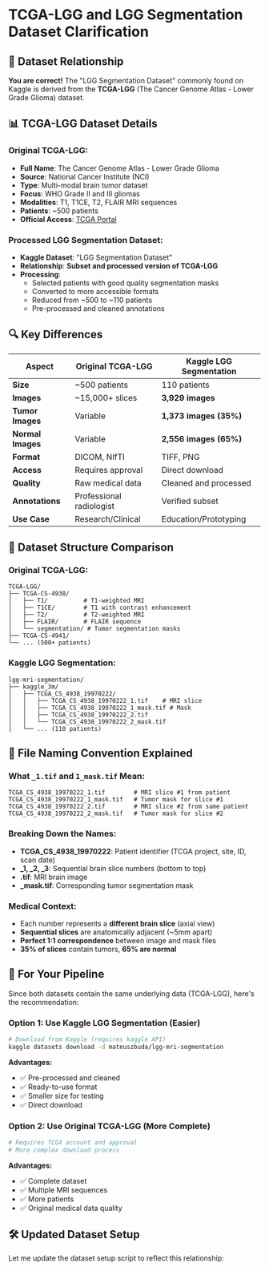 # TCGA-LGG and LGG Segmentation Dataset Clarification

## 🧠 Dataset Relationship

**You are correct!** The "LGG Segmentation Dataset" commonly found on Kaggle is derived from the **TCGA-LGG** (The Cancer Genome Atlas - Lower Grade Glioma) dataset.

## 📊 TCGA-LGG Dataset Details

### Original TCGA-LGG:
- **Full Name**: The Cancer Genome Atlas - Lower Grade Glioma
- **Source**: National Cancer Institute (NCI)
- **Type**: Multi-modal brain tumor dataset
- **Focus**: WHO Grade II and III gliomas
- **Modalities**: T1, T1CE, T2, FLAIR MRI sequences
- **Patients**: ~500 patients
- **Official Access**: [TCGA Portal](https://portal.gdc.cancer.gov/)

### Processed LGG Segmentation Dataset:
- **Kaggle Dataset**: "LGG Segmentation Dataset"
- **Relationship**: **Subset and processed version of TCGA-LGG**
- **Processing**: 
  - Selected patients with good quality segmentation masks
  - Converted to more accessible formats
  - Reduced from ~500 to ~110 patients
  - Pre-processed and cleaned annotations

## 🔍 Key Differences

| Aspect | Original TCGA-LGG | Kaggle LGG Segmentation |
|--------|-------------------|-------------------------|
| **Size** | ~500 patients | 110 patients |
| **Images** | ~15,000+ slices | **3,929 images** |
| **Tumor Images** | Variable | **1,373 images (35%)** |
| **Normal Images** | Variable | **2,556 images (65%)** |
| **Format** | DICOM, NIfTI | TIFF, PNG |
| **Access** | Requires approval | Direct download |
| **Quality** | Raw medical data | Cleaned and processed |
| **Annotations** | Professional radiologist | Verified subset |
| **Use Case** | Research/Clinical | Education/Prototyping |

## 📁 Dataset Structure Comparison

### Original TCGA-LGG:
```
TCGA-LGG/
├── TCGA-CS-4938/
│   ├── T1/          # T1-weighted MRI
│   ├── T1CE/        # T1 with contrast enhancement
│   ├── T2/          # T2-weighted MRI
│   ├── FLAIR/       # FLAIR sequence
│   └── segmentation/ # Tumor segmentation masks
├── TCGA-CS-4941/
└── ... (500+ patients)
```

### Kaggle LGG Segmentation:
```
lgg-mri-segmentation/
├── kaggle_3m/
│   ├── TCGA_CS_4938_19970222/
│   │   ├── TCGA_CS_4938_19970222_1.tif    # MRI slice
│   │   ├── TCGA_CS_4938_19970222_1_mask.tif # Mask
│   │   ├── TCGA_CS_4938_19970222_2.tif
│   │   └── TCGA_CS_4938_19970222_2_mask.tif
│   └── ... (110 patients)
```

## 📁 **File Naming Convention Explained**

### **What `_1.tif` and `1_mask.tif` Mean:**

```
TCGA_CS_4938_19970222_1.tif        # MRI slice #1 from patient
TCGA_CS_4938_19970222_1_mask.tif   # Tumor mask for slice #1
TCGA_CS_4938_19970222_2.tif        # MRI slice #2 from same patient  
TCGA_CS_4938_19970222_2_mask.tif   # Tumor mask for slice #2
```

### **Breaking Down the Names:**
- **TCGA_CS_4938_19970222**: Patient identifier (TCGA project, site, ID, scan date)
- **_1, _2, _3**: Sequential brain slice numbers (bottom to top)
- **.tif**: MRI brain image
- **_mask.tif**: Corresponding tumor segmentation mask

### **Medical Context:**
- Each number represents a **different brain slice** (axial view)
- **Sequential slices** are anatomically adjacent (~5mm apart)
- **Perfect 1:1 correspondence** between image and mask files
- **35% of slices** contain tumors, **65% are normal**

## 🎯 For Your Pipeline

Since both datasets contain the same underlying data (TCGA-LGG), here's the recommendation:

### Option 1: Use Kaggle LGG Segmentation (Easier)
```bash
# Download from Kaggle (requires kaggle API)
kaggle datasets download -d mateuszbuda/lgg-mri-segmentation
```

**Advantages:**
- ✅ Pre-processed and cleaned
- ✅ Ready-to-use format
- ✅ Smaller size for testing
- ✅ Direct download

### Option 2: Use Original TCGA-LGG (More Complete)
```bash
# Requires TCGA account and approval
# More complex download process
```

**Advantages:**
- ✅ Complete dataset
- ✅ Multiple MRI sequences
- ✅ More patients
- ✅ Original medical data quality

## 🛠️ Updated Dataset Setup

Let me update the dataset setup script to reflect this relationship:
